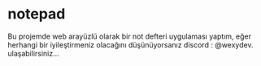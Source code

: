 # notepad
Bu projemde web arayüzlü olarak bir not defteri uygulaması yaptım, eğer herhangi bir iyileştirmeniz olacağını düşünüyorsanız discord : @wexydev. ulaşabilirsiniz...
